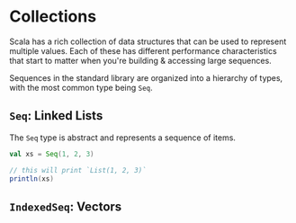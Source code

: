 # Collections

Scala has a rich collection of data structures that can be used to represent multiple values. Each of these has different performance characteristics that start to matter when you're building & accessing large sequences.

Sequences in the standard library are organized into a hierarchy of types, with the most common type being `Seq`.

## `Seq`: Linked Lists

The `Seq` type is abstract and represents a sequence of items.

```scala
val xs = Seq(1, 2, 3)

// this will print `List(1, 2, 3)`
println(xs)
```

## `IndexedSeq`: Vectors

